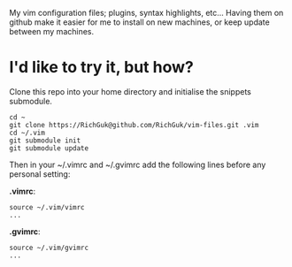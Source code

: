 My vim configuration files; plugins, syntax highlights, etc... Having them on github make it easier for me to install on new machines, or keep update between my machines.

# I'd like to try it, but how?

Clone this repo into your home directory and initialise the snippets submodule.

    cd ~
    git clone https://RichGuk@github.com/RichGuk/vim-files.git .vim
    cd ~/.vim
    git submodule init
    git submodule update

Then in your ~/.vimrc and ~/.gvimrc add the following lines before any personal setting:

**.vimrc**:

    source ~/.vim/vimrc
    ...

**.gvimrc**:

    source ~/.vim/gvimrc
    ...
